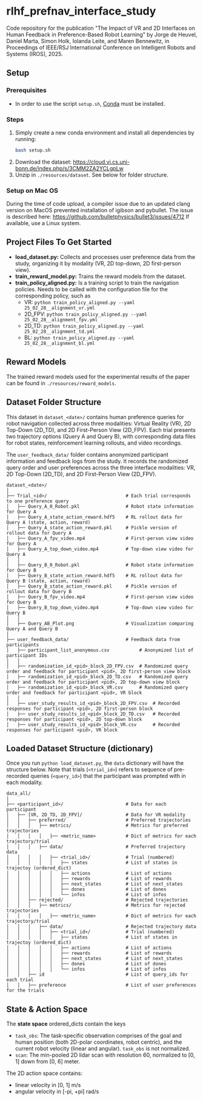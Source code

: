 # rlhf_prefnav_interface_study
Code repository for the publication "The Impact of VR and 2D Interfaces on Human Feedback in Preference-Based Robot Learning" by Jorge de Heuvel, Daniel Marta, Simon Holk, Iolanda Leite, and Maren Bennewitz, in Proceedings of IEEE/RSJ International Conference on Intelligent Robots and Systems (IROS), 2025.

## Setup  

### Prerequisites  
- In order to use the script `setup.sh`, [Conda](https://docs.conda.io/en/latest/) must be installed.  

### Steps  
1. Simply create a new conda environment and install all dependencies by running:  
    ```bash
    bash setup.sh
    ```
2. Download the dataset: https://cloud.vi.cs.uni-bonn.de/index.php/s/3CMM2ZA2YCLgpLw
3. Unzip in `./resources/dataset`. See below for folder structure.

### Setup on Mac OS
During the time of code upload, a compiler issue due to an updated clang version on MacOS prevented installation of igibson and pybullet.
The issue is described here: https://github.com/bulletphysics/bullet3/issues/4712
If available, use a Linux system.

## Project Files To Get Started
- **load_dataset.py:** Collects and processes user preference data from the study, organizing it by modality (VR, 2D top-down, 2D first-person view).
- **train_reward_model.py:** Trains the reward models from the dataset.
- **train_policy_aligned.py:** Is a training script to train the navigation policies. 
Needs to be called with the configuration file for the corresponding policy, such as
  - VR: `python train_policy_aligned.py --yaml 25_02_28__alignment_vr.yml`
  - 2D_FPV: `python train_policy_aligned.py --yaml 25_02_28__alignment_fpv.yml`
  - 2D_TD: `python train_policy_aligned.py --yaml 25_02_28__alignment_td.yml`
  - BL: `python train_policy_aligned.py --yaml 25_02_28__alignment_bl.yml`

## Reward Models
The trained reward models used for the experimental results of the paper can be found in `./resources/reward_models`.

## Dataset Folder Structure
This dataset in `dataset_<date>/` contains human preference queries for robot navigation collected across three modalities: Virtual Reality (VR), 2D Top-Down (2D_TD), and 2D First-Person View (2D_FPV). Each trial presents two trajectory options (Query A and Query B), with corresponding data files for robot states, reinforcement learning rollouts, and video recordings.

The `user_feedback_data/` folder contains anonymized participant information and feedback logs from the study. 
It records the randomized query order and user preferences across the three interface modalities: VR, 2D Top-Down (2D_TD), and 2D First-Person View (2D_FPV).

```
dataset_<date>/
│
├── Trial_<id>/                             # Each trial corresponds to one preference query
│   ├── Query_A_0_Robot.pkl                 # Robot state information for Query A
│   ├── Query_A_state_action_reward.hdf5    # RL rollout data for Query A (state, action, reward)
│   ├── Query_A_state_action_reward.pkl     # Pickle version of rollout data for Query A
│   ├── Query_A_fpv_video.mp4               # First-person view video for Query A
│   ├── Query_A_top_down_video.mp4          # Top-down view video for Query A
│   │
│   ├── Query_B_0_Robot.pkl                 # Robot state information for Query B
│   ├── Query_B_state_action_reward.hdf5    # RL rollout data for Query B (state, action, reward)
│   ├── Query_B_state_action_reward.pkl     # Pickle version of rollout data for Query B
│   ├── Query_B_fpv_video.mp4               # First-person view video for Query B
│   ├── Query_B_top_down_video.mp4          # Top-down view video for Query B
│   │
│   ├── Query_AB_Plot.png                   # Visualization comparing Query A and Query B
│
├── user_feedback_data/                     # Feedback data from participants
│   ├── participant_list_anonymous.csv           # Anonymized list of participant IDs
│   │
│   ├── randomization_id_<pid>_block_2D_FPV.csv  # Randomized query order and feedback for participant <pid>, 2D first-person view block
│   ├── randomization_id_<pid>_block_2D_TD.csv   # Randomized query order and feedback for participant <pid>, 2D top-down view block
│   ├── randomization_id_<pid>_block_VR.csv      # Randomized query order and feedback for participant <pid>, VR block
│   │
│   ├── user_study_results_id_<pid>_block_2D_FPV.csv  # Recorded responses for participant <pid>, 2D first-person block
│   ├── user_study_results_id_<pid>_block_2D_TD.csv   # Recorded responses for participant <pid>, 2D top-down block
│   ├── user_study_results_id_<pid>_block_VR.csv      # Recorded responses for participant <pid>, VR block
```

## Loaded Dataset Structure (dictionary)
Once you run `python load_dataset.py`, the `data` dictionary will have the structure below.
Note that trials (`<trial_id>`) refers to sequence of pre-recorded queries (`<query_id>`) that the participant was prompted with in each modality.
```
data_all/
│
├── <participant_id>/                       # Data for each participant
│   ├── [VR, 2D_TD, 2D_FPV]/                # Data for VR modality
│   │   ├── preferred/                      # Preferred trajectories
│   │   │   ├── metrics/                    # Metrics for preferred trajectories
│   │   │   │   ├── <metric_name>           # Dict of metrics for each trajectory/trial
│   │   │   ├── data/                       # Preferred trajectory data
│   │   │   │   ├── <trial_id>/             # Trial (numbered)
│   │   │   │   │   ├── states              # List of states in trajectoy (ordered_dict)
│   │   │   │   │   ├── actions             # List of actions
│   │   │   │   │   ├── rewards             # List of rewards
│   │   │   │   │   ├── next_states         # List of next_states
│   │   │   │   │   ├── dones               # List of dones
│   │   │   │   │   └── infos               # List of infos
│   │   ├── rejected/                       # Rejected trajectories
│   │   │   ├── metrics/                    # Metrics for rejected trajectories
│   │   │   │   ├── <metric_name>           # Dict of metrics for each trajectory/trial
│   │   │   ├── data/                       # Rejected trajectory data
│   │   │   │   ├── <trial_id>/             # Trial (numbered)
│   │   │   │   │   ├── states              # List of states in trajectoy (ordered_dict)
│   │   │   │   │   ├── actions             # List of actions
│   │   │   │   │   ├── rewards             # List of rewards
│   │   │   │   │   ├── next_states         # List of next_states
│   │   │   │   │   ├── dones               # List of dones
│   │   │   │   │   └── infos               # List of infos
│   │   ├── id                              # List of query_ids for each trial
│   │   ├── preference                      # List of user preferences for the trials
```


## State & Action Space
The **state space** ordered_dicts contain the keys
- `task_obs`: The task-specific observation comprises of the goal and human position (both 2D-polar coordinates, robot centric), and the current robot velocity (linear and angular). `task_obs` is not normalized.
- `scan`: The min-pooled 2D lidar scan with resolution 60, normalized to [0, 1] down from [0, 6] meter.

The 2D action space contains:
- linear velocity in [0, 1] m/s
- angular velocity in [-pi, +pi] rad/s